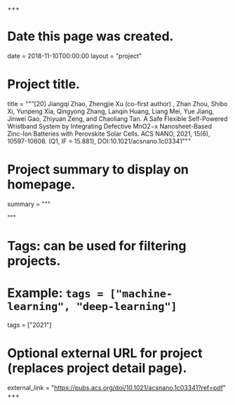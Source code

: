 +++
# Date this page was created.
date = 2018-11-10T00:00:00
layout = "project"

# Project title.
title = """[20] Jiangqi Zhao, Zhengjie Xu (co-first author) , Zhan Zhou, Shibo Xi, Yunpeng Xia, Qingyong Zhang, Lanqin Huang, Liang Mei, Yue Jiang, Jinwei Gao, Zhiyuan Zeng, and Chaoliang Tan. A Safe Flexible Self-Powered Wristband System by Integrating Defective MnO2−x Nanosheet-Based Zinc-Ion Batteries with Perovskite Solar Cells. ACS NANO, 2021, 15(6), 10597-10608. (Q1, IF = 15.881), DOI:10.1021/acsnano.1c03341"""

# Project summary to display on homepage.
summary = """

 """

# Tags: can be used for filtering projects.
# Example: `tags = ["machine-learning", "deep-learning"]`
tags = ["2021"]

# Optional external URL for project (replaces project detail page).
external_link = "https://pubs.acs.org/doi/10.1021/acsnano.1c03341?ref=pdf"
+++

